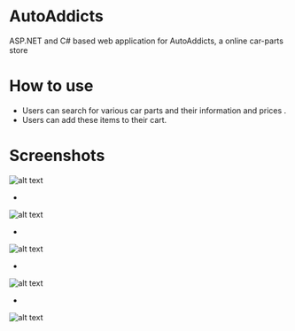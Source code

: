 # AutoAddicts

ASP.NET and C# based web application for AutoAddicts, a online car-parts store

# How to use

- Users can search for various car parts and their information and prices .
- Users can add these items to their cart.

# Screenshots

![alt text](assets/1.jpg "Home")

-

![alt text](assets/2.jpg "Products")

-

![alt text](assets/3.jpg "Detailed Info")

-

![alt text](assets/4.jpg "Cart")

-

![alt text](assets/5.jpg "Checkout")


